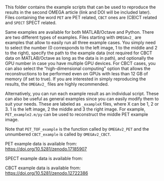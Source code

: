 This folder contains the example scripts that can be used to reproduce the results in the second OMEGA article (link and DOI will be included later). Files containing the word `PET` are PET related, `CBCT` ones are (CB)CT related and `SPECT` SPECT related.

Same examples are available for both MATLAB/Octave and Python. There are two different types of examples. Files starting with `OMEGAv2_` are examples that allow to easily run all three example cases. You simply need to select the number (0 corresponds to the left image, 
1 to the middle and 2 to the right), specify the path to the example data (not required for CBCT data on MATLAB/Octave as long as the data is in path), and optionally the GPU number in case you have multiple GPU devices. For CBCT cases, you can also
select the "high-dimensional computing" option that allows the reconstructions to be performed even on GPUs with less than 12 GB of memory (if set to true). If you are interested in simply reproducing the results, the `OMEGAv2_` files are highly recommended.

Alternatively, you can run each example result as an individual script. These can also be useful as general examples since you can easily modify them to suit your needs. These are labeled as `_exampleX` files, where X can be 1, 2 or 3. 1 is the 
left image, 2 the middle and 3 the right image. For example, `PET_example2.m/py` can be used to reconstruct the middle PET example image. 

Note that `PET_TOF_example` is the function called by `OMEGAv2_PET` and the unnumbered `CBCT_example` is called by `OMEGAv2_CBCT`.

PET example data is available from: https://doi.org/10.5281/zenodo.17185907

SPECT example data is available from: 

CBCT example data is available from: https://doi.org/10.5281/zenodo.12722386